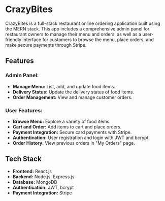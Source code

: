 # CrazyBites

CrazyBites is a full-stack restaurant online ordering application built using the MERN stack. This app includes a comprehensive admin panel for restaurant owners to manage their menu and orders, as well as a user-friendly interface for customers to browse the menu, place orders, and make secure payments through Stripe.

## Features

### Admin Panel:
- **Manage Menu:** List, add, and update food items.
- **Delivery Status:** Update the delivery status of food items.
- **Order Management:** View and manage customer orders.

### User Features:
- **Browse Menu:** Explore a variety of food items.
- **Cart and Order:** Add items to cart and place orders.
- **Payment Integration:** Secure card payments with Stripe.
- **Authentication:** User registration and login with JWT and bcrypt.
- **Order History:** View previous orders in "My Orders" page.

## Tech Stack
- **Frontend:** React.js
- **Backend:** Node.js, Express.js
- **Database:** MongoDB
- **Authentication:** JWT, bcrypt
- **Payment Integration:** Stripe
